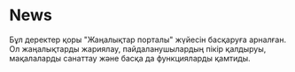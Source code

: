 # News
Бұл деректер қоры "Жаңалықтар порталы" жүйесін басқаруға арналған. Ол жаңалықтарды жариялау, пайдаланушылардың пікір қалдыруы, мақалаларды санаттау және басқа да функцияларды қамтиды.
